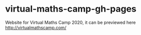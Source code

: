 # virtual-maths-camp-gh-pages
Website for Virtual Maths Camp 2020, it can be previewed here http://virtualmathscamp.com/ 

